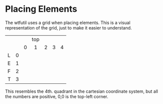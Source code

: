 # Placing Elements

The wtfutil uses a grid when placing elements. This is a visual representation of the grid, just to make it easier to understand.

|   |   |   |   |   |   |   |
|---|:-:|:-:|:-:|:-:|:-:|:-:|
|   |   |   |top|   |   |   |
|   |   | 0 | 1 | 2 | 3 | 4 |
| L | 0 |   |   |   |   |   |
| E | 1 |   |   |   |   |   |
| F | 2 |   |   |   |   |   |
| T | 3 |   |   |   |   |   |

This resembles the 4th. quadrant in the cartesian coordinate system, but all the numbers are positive, 0,0 is the top-left corner.
